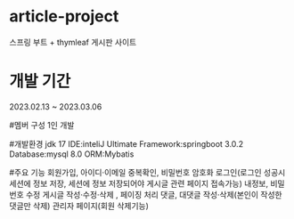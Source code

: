# article-project
스프링 부트 + thymleaf 게시판 사이트

# 개발 기간
2023.02.13 ~ 2023.03.06

#멤버 구성
1인 개발

#개발환경
jdk 17
IDE:inteliJ Ultimate
Framework:springboot 3.0.2
Database:mysql 8.0 
ORM:Mybatis 

#주요 기능
회원가입, 아이디·이메일 중복확인, 비밀번호 암호화
로그인(로그인 성공시 세션에 정보 저장, 세션에 정보 저장되어야 게시글 관련 페이지 접속가능)
내정보, 비밀번호 수정
게시글 작성·수정·삭제 , 페이징 처리
댓글, 대댓글 작성·삭제(본인이 작성한 댓글만 삭제)
관리자 페이지(회원 삭제기능)


